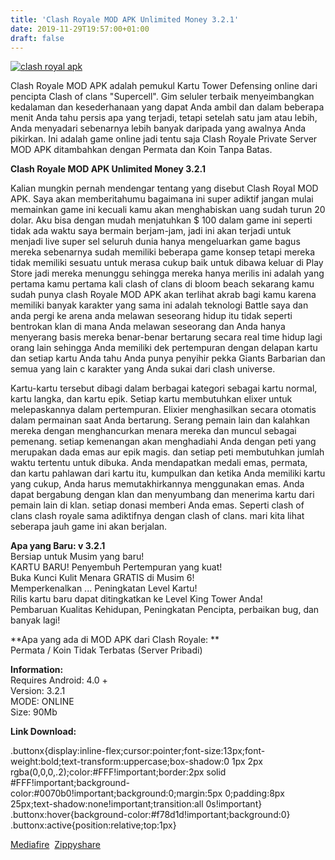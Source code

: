 ```yaml
---
title: 'Clash Royale MOD APK Unlimited Money 3.2.1'
date: 2019-11-29T19:57:00+01:00
draft: false
---
```


[![clash royal apk](https://1.bp.blogspot.com/-G-0Mpc-xv8c/XeFpcap5iQI/AAAAAAAABYQ/Qfnao7mPLHErGz12cgCNeP6mOUZCIW-yQCLcBGAsYHQ/s320/clash-royale-mod-apk-768x403-picsay.jpg "clash royal apk")](https://1.bp.blogspot.com/-G-0Mpc-xv8c/XeFpcap5iQI/AAAAAAAABYQ/Qfnao7mPLHErGz12cgCNeP6mOUZCIW-yQCLcBGAsYHQ/s1600/clash-royale-mod-apk-768x403-picsay.jpg)

  
Clash Royale MOD APK adalah pemukul Kartu Tower Defensing online dari pencipta Clash of clans "Supercell". Gim seluler terbaik menyeimbangkan kedalaman dan kesederhanaan yang dapat Anda ambil dan dalam beberapa menit Anda tahu persis apa yang terjadi, tetapi setelah satu jam atau lebih, Anda menyadari sebenarnya lebih banyak daripada yang awalnya Anda pikirkan. Ini adalah game online jadi tentu saja Clash Royale Private Server MOD APK ditambahkan dengan Permata dan Koin Tanpa Batas.  
  
**Clash Royale MOD APK Unlimited Money 3.2.1**  
  
Kalian mungkin pernah mendengar tentang yang disebut Clash Royal MOD APK. Saya akan memberitahumu bagaimana ini super adiktif jangan mulai memainkan game ini kecuali kamu akan menghabiskan uang sudah turun 20 dolar. Aku bisa dengan mudah menjatuhkan $ 100 dalam game ini seperti tidak ada waktu saya bermain berjam-jam, jadi ini akan terjadi untuk menjadi live super sel seluruh dunia hanya mengeluarkan game bagus mereka sebenarnya sudah memiliki beberapa game konsep tetapi mereka tidak memiliki sesuatu untuk merasa cukup baik untuk dibawa keluar di Play Store jadi mereka menunggu sehingga mereka hanya merilis ini adalah yang pertama kamu pertama kali clash of clans di bloom beach sekarang kamu sudah punya clash Royale MOD APK akan terlihat akrab bagi kamu karena memiliki banyak karakter yang sama ini adalah teknologi Battle saya dan anda pergi ke arena anda melawan seseorang hidup itu tidak seperti bentrokan klan di mana Anda melawan seseorang dan Anda hanya menyerang basis mereka benar-benar bertarung secara real time hidup lagi orang lain sehingga Anda memiliki dek pertempuran dengan delapan kartu dan setiap kartu Anda tahu Anda punya penyihir pekka Giants Barbarian dan semua yang lain c karakter yang Anda sukai dari clash universe.  
  
Kartu-kartu tersebut dibagi dalam berbagai kategori sebagai kartu normal, kartu langka, dan kartu epik. Setiap kartu membutuhkan elixer untuk melepaskannya dalam pertempuran. Elixier menghasilkan secara otomatis dalam permainan saat Anda bertarung. Serang pemain lain dan kalahkan mereka dengan menghancurkan menara mereka dan muncul sebagai pemenang. setiap kemenangan akan menghadiahi Anda dengan peti yang merupakan dada emas aur epik magis. dan setiap peti membutuhkan jumlah waktu tertentu untuk dibuka. Anda mendapatkan medali emas, permata, dan kartu pahlawan dari kartu itu, kumpulkan dan ketika Anda memiliki kartu yang cukup, Anda harus memutakhirkannya menggunakan emas. Anda dapat bergabung dengan klan dan menyumbang dan menerima kartu dari pemain lain di klan. setiap donasi memberi Anda emas. Seperti clash of clans clash royale sama adiktifnya dengan clash of clans. mari kita lihat seberapa jauh game ini akan berjalan.  
  
**Apa yang Baru: v 3.2.1**  
Bersiap untuk Musim yang baru!  
KARTU BARU! Penyembuh Pertempuran yang kuat!  
Buka Kunci Kulit Menara GRATIS di Musim 6!  
Memperkenalkan ... Peningkatan Level Kartu!  
Rilis kartu baru dapat ditingkatkan ke Level King Tower Anda!  
Pembaruan Kualitas Kehidupan, Peningkatan Pencipta, perbaikan bug, dan banyak lagi!  
  
**Apa yang ada di MOD APK dari Clash Royale: **  
Permata / Koin Tidak Terbatas (Server Pribadi)  
  
**Information:**  
Requires Android: 4.0 +  
Version: 3.2.1  
MODE: ONLINE  
Size: 90Mb  
  
**Link Download:**

.buttonx{display:inline-flex;cursor:pointer;font-size:13px;font-weight:bold;text-transform:uppercase;box-shadow:0 1px 2px rgba(0,0,0,.2);color:#FFF!important;border:2px solid #FFF!important;background-color:#0070b0!important;background:0;margin:5px 0;padding:8px 25px;text-shadow:none!important;transition:all 0s!important} .buttonx:hover{background-color:#f78d1d!important;background:0} .buttonx:active{position:relative;top:1px}

[Mediafire](https://gammersid.blogspot.com/2019/11/what-happen-aya-naon.html#?o=d003f160e740686223a3f31c34ef7a3c6b01c9d7c1636e602d9e2ef45efbd914ccafdd566325ee27196616fc17a773486c56fd23836bc184625fdec34b3d88daad4d2c018df5887c3c46e3a07dc910791d6c96743688fa19b147a2e736aa33a17136349fbf07f387)  [Zippyshare](https://gammersid.blogspot.com/2019/11/what-happen-aya-naon.html#?o=ca59c835857331a11e7c79662eae9b321e977d11766d1ac32c209a2c3c79f90d74f3161569b2de395794bd1099866dbf75c43fd559bd684cd8cd37325138120eead54fba9c6ef207)